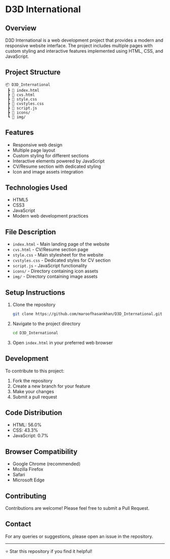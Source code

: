 # D3D International

## Overview
D3D International is a web development project that provides a modern and responsive website interface. The project includes multiple pages with custom styling and interactive features implemented using HTML, CSS, and JavaScript.

## Project Structure
```
📦 D3D_International
 ┣ 📜 index.html
 ┣ 📜 cvs.html
 ┣ 📜 style.css
 ┣ 📜 cvstyles.css
 ┣ 📜 script.js
 ┣ 📂 icons/
 ┗ 📂 img/
```

## Features
- Responsive web design
- Multiple page layout
- Custom styling for different sections
- Interactive elements powered by JavaScript
- CV/Resume section with dedicated styling
- Icon and image assets integration

## Technologies Used
- HTML5
- CSS3
- JavaScript
- Modern web development practices

## File Description
- `index.html` - Main landing page of the website
- `cvs.html` - CV/Resume section page
- `style.css` - Main stylesheet for the website
- `cvstyles.css` - Dedicated styles for CV section
- `script.js` - JavaScript functionality
- `icons/` - Directory containing icon assets
- `img/` - Directory containing image assets

## Setup Instructions
1. Clone the repository
   ```bash
   git clone https://github.com/maroofhasankhan/D3D_International.git
   ```
2. Navigate to the project directory
   ```bash
   cd D3D_International
   ```
3. Open `index.html` in your preferred web browser

## Development
To contribute to this project:
1. Fork the repository
2. Create a new branch for your feature
3. Make your changes
4. Submit a pull request

## Code Distribution
- HTML: 56.0%
- CSS: 43.3%
- JavaScript: 0.7%

## Browser Compatibility
- Google Chrome (recommended)
- Mozilla Firefox
- Safari
- Microsoft Edge

## Contributing
Contributions are welcome! Please feel free to submit a Pull Request.

## Contact
For any queries or suggestions, please open an issue in the repository.

---
⭐ Star this repository if you find it helpful!
